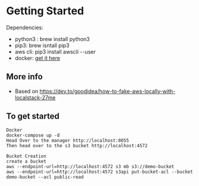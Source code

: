 # Getting Started

Dependencies:

- python3 : brew install python3
- pip3: brew isntall pip3
- aws cli: pip3 install awscli --user
- docker: [get it here](https://docs.docker.com/docker-for-mac/)

## More info

- Based on https://dev.to/goodidea/how-to-fake-aws-locally-with-localstack-27me

## To get started

```
Docker
docker-compose up -d
Head Over to the manager http://localhost:8055
Then head over to the s3 bucket http://localhost:4572

Bucket Creation
create a bucket
aws --endpoint-url=http://localhost:4572 s3 mb s3://demo-bucket
aws --endpoint-url=http://localhost:4572 s3api put-bucket-acl --bucket demo-bucket --acl public-read
```
